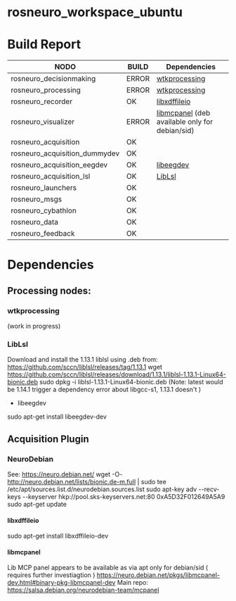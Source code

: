 # rosneuro_workspace_ubuntu

# Build Report


| **NODO** | **BUILD**  | **Dependencies** |
|-|-|-|
| rosneuro_decisionmaking | ERROR | [wtkprocessing](#wtkprocessing) |
| rosneuro_processing | ERROR | [wtkprocessing](#wtkprocessing)|
| rosneuro_recorder | OK | [libxdffileio](#libxdffileio) |
| rosneuro_visualizer | ERROR | [libmcpanel](#libmcpanel) (deb available only for debian/sid) |
| rosneuro_acquisition |OK ||
| rosneuro_acquisition_dummydev | OK ||
| rosneuro_acquisition_eegdev | OK | [libeegdev](#libeegdev) ||
| rosneuro_acquisition_lsl | OK | [LibLsl](#LibLsl) ||
| rosneuro_launchers | OK ||
| rosneuro_msgs | OK ||
| rosneuro_cybathlon | OK ||
| rosneuro_data | OK ||
| rosneuro_feedback | OK ||





# Dependencies

## Processing nodes:

### wtkprocessing

(work in progress)


### LibLsl

Download and install the 1.13.1 liblsl using .deb from:
https://github.com/sccn/liblsl/releases/tag/1.13.1
wget https://github.com/sccn/liblsl/releases/download/1.13.1/liblsl-1.13.1-Linux64-bionic.deb
sudo dpkg -i liblsl-1.13.1-Linux64-bionic.deb 
(Note: latest would be 1.14.1 trigger a dependency error about libgcc-s1, 1.13.1 doesn't )

- libeegdev

sudo apt-get install libeegdev-dev 


## Acquisition Plugin

### NeuroDebian
See: https://neuro.debian.net/
wget -O- http://neuro.debian.net/lists/bionic.de-m.full | sudo tee /etc/apt/sources.list.d/neurodebian.sources.list
sudo apt-key adv --recv-keys --keyserver hkp://pool.sks-keyservers.net:80 0xA5D32F012649A5A9
sudo apt-get update

#### libxdffileio
sudo apt-get install libxdffileio-dev   


#### libmcpanel
Lib MCP panel appears to be available as via apt only for debian/sid ( requires further investiagtion ) 
https://neuro.debian.net/pkgs/libmcpanel-dev.html#binary-pkg-libmcpanel-dev
Main repo: https://salsa.debian.org/neurodebian-team/mcpanel


